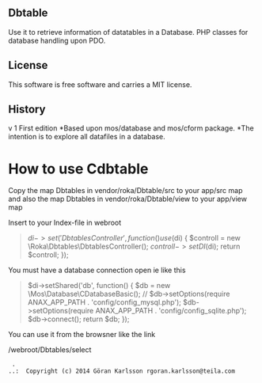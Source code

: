 Dbtable
---------------------------
Use it  to retrieve information of datatables 
in a Database. 
PHP classes for database handling upon PDO.

License 
------------------
This software is free software and carries a MIT license.

History
-----------------------------------
v 1 First edition
*Based upon mos/database and mos/cform package.
*The intention is to explore all datafiles in a database.

How to use Cdbtable  
===================
Copy the map Dbtables in vendor/roka/Dbtable/src to your app/src map  
and also the map Dbtables in vendor/roka/Dbtable/view to your app/view map    

Insert to your Index-file in webroot  
  
> $di->set('DbtablesController', function() use ($di) {
    $controll = new \Roka\Dbtables\DbtablesController();
    $controll->setDI($di);
    return $controll;
});

You must have a database connection open ie like this   
  
> $di->setShared('db', function() {
    $db = new \Mos\Database\CDatabaseBasic();
  // $db->setOptions(require ANAX_APP_PATH . 'config/config_mysql.php');
	 $db->setOptions(require ANAX_APP_PATH . 'config/config_sqlite.php');
    $db->connect();
    return $db;
});

You can use it from the browsner like the link

/webroot/Dbtables/select

```
 .  
..:  Copyright (c) 2014 Göran Karlsson rgoran.karlsson@teila.com
```


